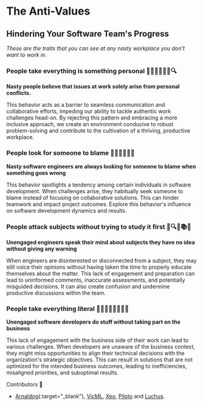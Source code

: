 # The Anti-Values

## Hindering Your Software Team's Progress

_These are the traits that you can see at any nasty workplace you don't want to work in._ 

### People take everything is something personal 🙅‍♂️🙅‍♀️💔👥🔍
**Nasty people believe that issues at work solely arise from personal conflicts.** 

This behavior acts as a barrier to seamless communication and collaborative efforts, impeding our 
ability to tackle authentic work challenges head-on. By rejecting this pattern and embracing a more 
inclusive approach, we create an environment conducive to robust problem-solving and contribute to 
the cultivation of a thriving, productive workplace.

### People look for someone to blame 🔎🙅‍♂️🙅‍♀️🎯
**Nasty software engineers are always looking for someone to blame when something goes wrong**

This behavior spotlights a tendency among certain individuals in software development. When challenges
arise, they habitually seek someone to blame instead of focusing on collaborative solutions. This can 
hinder teamwork and impact project outcomes. Explore this behavior's influence on software development 
dynamics and results.

### People attack subjects without trying to study it first 🧐🔍🚫📚🎯
**Unengaged engineers speak their mind about subjects they have no idea without giving any warning**

When engineers are disinterested or disconnected from a subject, they may still voice their opinions 
without having taken the time to properly educate themselves about the matter. This lack of 
engagement and preparation can lead to uninformed comments, inaccurate assessments, and potentially 
misguided decisions. It can also create confusion and undermine productive discussions within the team.

### People take everything literal 🤷‍♂️💬🔤🙅‍♂️🙅‍♀️
**Unengaged software developers do stuff without taking part on the business**

This lack of engagement with the business side of their work can lead to various challenges. 
When developers are unaware of the business context, they might miss opportunities to align 
their technical decisions with the organization's strategic objectives. This can result in 
solutions that are not optimized for the intended business outcomes, leading to inefficiencies, 
misaligned priorities, and suboptimal results.

Contributors 💪
* [Arnaldog](https://github.com/arnaldog){:target="_blank"}, [VicML](https://github.com/VicML), [Xeo](), [Piloto](https://github.com/alvarocofre) and [Luchus](https://github.com/lortega).
